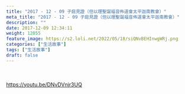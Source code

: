 ```yaml
---
title: "2017 - 12 - 09 子庭見證（但以理聖誕福音佈道會太平迦南教會）"
meta_title: "2017 - 12 - 09 子庭見證（但以理聖誕福音佈道會太平迦南教會）"
description: ""
date: 2017-12-09 12:34:11
weight: 12055
feature_image: https://s2.loli.net/2022/05/18/siQNvBEHInwgWRj.png
categories: ["生活故事"]
tags: ["生活故事"]
draft: false
---
```


&nbsp;<br />
<br />
https://youtu.be/DNvDVnjr3UQ
        